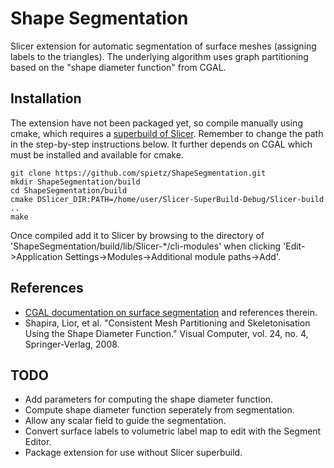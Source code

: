 # Shape Segmentation

Slicer extension for automatic segmentation of surface meshes (assigning labels to the triangles).
The underlying algorithm uses graph partitioning based on the "shape diameter function" from CGAL.

## Installation

The extension have not been packaged yet, so compile manually using cmake, which requires a [superbuild of Slicer](https://www.slicer.org/wiki/Documentation/4.0/Developers/Build_Instructions). Remember to change the path in the step-by-step instructions below. It further depends on CGAL which must be installed and available for cmake.

```
git clone https://github.com/spietz/ShapeSegmentation.git
mkdir ShapeSegmentation/build
cd ShapeSegmentation/build
cmake DSlicer_DIR:PATH=/home/user/Slicer-SuperBuild-Debug/Slicer-build ..
make
```

Once compiled add it to Slicer by browsing to the directory of 'ShapeSegmentation/build/lib/Slicer-*/cli-modules' when clicking 'Edit->Application Settings->Modules->Additional module paths->Add'.


## References
* [CGAL documentation on surface segmentation](https://doc.cgal.org/latest/Surface_mesh_segmentation/index.html) and references therein.
* Shapira, Lior, et al. "Consistent Mesh Partitioning and Skeletonisation Using the Shape Diameter Function." Visual Computer, vol. 24, no. 4, Springer-Verlag, 2008.

## TODO

* Add parameters for computing the shape diameter function.
* Compute shape diameter function seperately from segmentation.
* Allow any scalar field to guide the segmentation.
* Convert surface labels to volumetric label map to edit with the Segment Editor.
* Package extension for use without Slicer superbuild.
